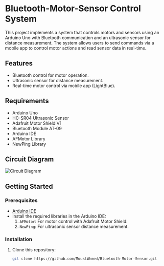 
# Bluetooth-Motor-Sensor Control System

This project implements a system that controls motors and sensors using an Arduino Uno with Bluetooth communication and an ultrasonic sensor for distance measurement. The system allows users to send commands via a mobile app to control motor actions and read sensor data in real-time.

## Features
- Bluetooth control for motor operation.
- Ultrasonic sensor for distance measurement.
- Real-time motor control via mobile app (LightBlue).

## Requirements
- Arduino Uno
- HC-SR04 Ultrasonic Sensor
- Adafruit Motor Shield V1
- Bluetooth Module AT-09
- Arduino IDE
- AFMotor Library
- NewPing Library

## Circuit Diagram
![Circuit Diagram](path/to/circuit-diagram.png)

## Getting Started

### Prerequisites
- [Arduino IDE](https://www.arduino.cc/en/software)
- Install the required libraries in the Arduino IDE:
  1. `AFMotor`: For motor control with Adafruit Motor Shield.
  2. `NewPing`: For ultrasonic sensor distance measurement.

### Installation
1. Clone this repository:
   ```bash
   git clone https://github.com/MoustAhmed/Bluetooth-Motor-Sensor.git
